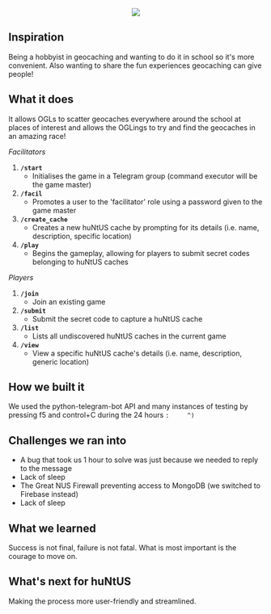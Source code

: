 <p align="center">
  <img src="https://user-images.githubusercontent.com/35778042/212503801-6c75b068-c047-4ab0-b88c-efa402d3b0b8.png" />
</p>

## Inspiration
Being a hobbyist in geocaching and wanting to do it in school so it's more convenient. Also wanting to share the fun experiences geocaching can give people!

## What it does
It allows OGLs to scatter geocaches everywhere around the school at places of interest and allows the OGLings to try and find the geocaches in an amazing race!

_Facilitators_
1. **`/start`**
    - Initialises the game in a Telegram group (command executor will be the game master)
2. **`/facil`**
    - Promotes a user to the 'facilitator' role using a password given to the game master
3. **`/create_cache`**
    - Creates a new huNtUS cache by prompting for its details (i.e. name, description, specific location)
4. **`/play`**
    - Begins the gameplay, allowing for players to submit secret codes belonging to huNtUS caches

_Players_
1. **`/join`**
    - Join an existing game
2. **`/submit`**
    - Submit the secret code to capture a huNtUS cache
3. **`/list`**
    - Lists all undiscovered huNtUS caches in the current game
4. **`/view`**
    - View a specific huNtUS cache's details (i.e. name, description, generic location)

## How we built it
We used the python-telegram-bot API and many instances of testing by pressing f5 and control+C during the 24 hours `:     ^)`

## Challenges we ran into
- A bug that took us 1 hour to solve was just because we needed to reply to the message
- Lack of sleep
- The Great NUS Firewall preventing access to MongoDB (we switched to Firebase instead)
- Lack of sleep

## What we learned
Success is not final, failure is not fatal. What is most important is the courage to move on.

## What's next for huNtUS
Making the process more user-friendly and streamlined.

